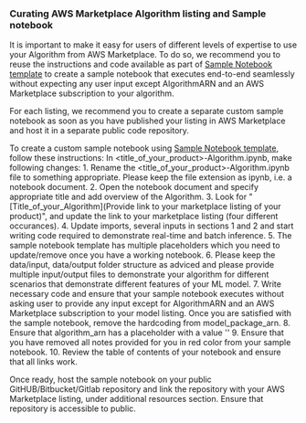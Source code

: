 ### Curating AWS Marketplace Algorithm listing and Sample notebook

It is important to make it easy for users of different levels of expertise to use your Algorithm from AWS Marketplace. To do so, we recommend you to reuse the instructions and code available as part of [Sample Notebook template](#Sample-Notebook-template) to create a sample notebook that executes end-to-end seamlessly without expecting any user input except AlgorithmARN and an AWS Marketplace subscription to your algorithm.

For each listing, we recommend you to create a separate custom sample notebook as soon as you have published your listing in AWS Marketplace and host it in a separate public code repository. 

To create a custom sample notebook using [Sample Notebook template](#Sample-Notebook-template), follow these instructions:
In <title_of_your_product>-Algorithm.ipynb, make following changes:
    1. Rename the <title_of_your_product>-Algorithm.ipynb file to something appropriate. Please keep the file extension as ipynb, i.e. a notebook document.
    2. Open the notebook document and specify appropriate title and add overview of the Algorithm.
    3. Look for "[Title_of_your_Algorithm](Provide link to your marketplace listing of your product)", and update the link to your marketplace listing (four different occurances).
    4. Update imports, several inputs in sections 1 and 2 and start writing code required to demonstrate real-time and batch inference.
    5. The sample notebook template has multiple placeholders which you need to update/remove once you have a working notebook.
    6. Please keep the data/input, data/output folder structure as adviced and please provide multiple input/output files to demonstrate your algorithm for different scenarios that demonstrate different features of your ML model.
    7. Write necessary code and ensure that your sample notebook executes without asking user to provide any input except for AlgorithmARN and an AWS Marketplace subscription to your model listing. Once you are satisfied with the sample notebook, remove the hardcoding from model_package_arn.
    8. Ensure that algorithm_arn  has a placeholder with a value '<Customer to specify Model package ARN corresponding to their AWS region>'
    9. Ensure that you have removed all notes provided for you in red color from your sample notebook. 
    10. Review the table of contents of your notebook and ensure that all links work.

Once ready, host the sample notebook on your public GitHUB/Bitbucket/Gitlab repository and link the repository with your AWS Marketplace listing, under additional resources section. Ensure that repository is accessible to public.

    

